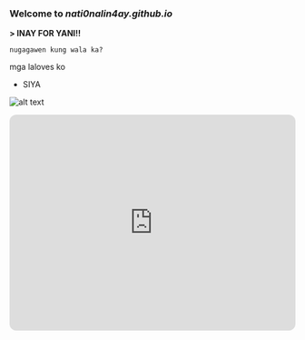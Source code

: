 ### Welcome to *nati0nalin4ay.github.io* 
**> INAY FOR YANI!!**

`nugagawen kung wala ka?`

mga laloves ko
- SIYA


![alt text](https://3.bp.blogspot.com/-blz_AnkGINw/WoeVlHk0RpI/AAAAAAACKAE/uvPiyPis91oe0n0Y0s-WLbR47_QV4QbfwCLcBGAs/s1600/mina.jpg)

<iframe style="border-radius:12px" src="https://open.spotify.com/embed/playlist/27V1pYwRTX5CWNENe6BppB?utm_source=generator" width="100%" height="380" frameBorder="0" allowfullscreen="" allow="autoplay; clipboard-write; encrypted-media; fullscreen; picture-in-picture" loading="lazy"></iframe>
